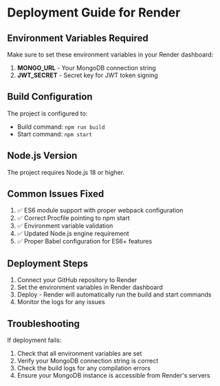 # Deployment Guide for Render

## Environment Variables Required

Make sure to set these environment variables in your Render dashboard:

1. **MONGO_URL** - Your MongoDB connection string
2. **JWT_SECRET** - Secret key for JWT token signing

## Build Configuration

The project is configured to:
- Build command: `npm run build`
- Start command: `npm start`

## Node.js Version

The project requires Node.js 18 or higher.

## Common Issues Fixed

1. ✅ ES6 module support with proper webpack configuration
2. ✅ Correct Procfile pointing to npm start
3. ✅ Environment variable validation
4. ✅ Updated Node.js engine requirement
5. ✅ Proper Babel configuration for ES6+ features

## Deployment Steps

1. Connect your GitHub repository to Render
2. Set the environment variables in Render dashboard
3. Deploy - Render will automatically run the build and start commands
4. Monitor the logs for any issues

## Troubleshooting

If deployment fails:
1. Check that all environment variables are set
2. Verify your MongoDB connection string is correct
3. Check the build logs for any compilation errors
4. Ensure your MongoDB instance is accessible from Render's servers 